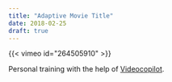 ```yaml
---
title: "Adaptive Movie Title"
date: 2018-02-25
draft: true
---
```


{{< vimeo id="264505910" >}}

Personal training with the help of <a href="https://www.videocopilot.net/" target="_blank">Videocopilot</a>.